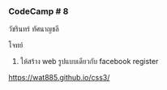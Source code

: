 ###  CodeCamp # 8
วัชรินทร์ ทัศนาญชลี



โจทย์  
1. ให้สร้าง web รูปแบบเดียวกับ facebook register

https://wat885.github.io/css3/

